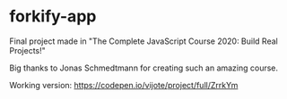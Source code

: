 # forkify-app
Final project made in "The Complete JavaScript Course 2020: Build Real Projects!"

Big thanks to Jonas Schmedtmann for creating such an amazing course.

Working version: https://codepen.io/vijote/project/full/ZrrkYm
